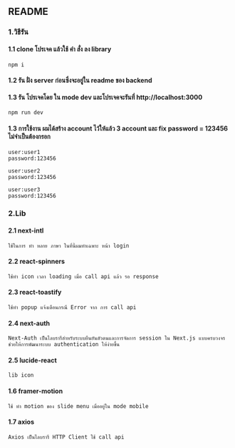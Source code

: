 ## README

### 1.วิธีรัน

#### 1.1 clone โปรเจค แล้วใช้ คำ สั่ง ลง library

```
npm i
```

#### 1.2 รัน ฝั่ง server ก่อนซึ่งจะอยู่ใน readme ของ backend

#### 1.3 รัน โปรเจคโดย ใน mode dev และโปรเจคจะรันที่ http://localhost:3000

```
npm run dev
```

#### 1.3 การใช้งาน ผมได้สร้าง account ไว้ให้แล้ว 3 account และ fix password = 123456 ไม่จำเป็นต้องกรอก

```
user:user1
password:123456

user:user2
password:123456

user:user3
password:123456
```

### 2.Lib

#### 2.1 next-intl

```
ใช้ในการ ทำ หลาย ภาษา ในที่นี้ผมทำเฉพาะ หน้า login
```

#### 2.2 react-spinners

```
ใช้ทำ icon เวลา loading เมื่อ call api แล้ว รอ response
```

#### 2.3 react-toastify

```
ใช้ทำ popup แจ้งเตือนกรณี Error จาก การ call api
```

#### 2.4 next-auth

```
Next-Auth เป็นไลบรารีสำหรับระบบยืนยันตัวตนและการจัดการ session ใน Next.js แบบครบวงจร ช่วยให้การพัฒนาระบบ authentication ให้ง่ายขึ้น
```

#### 2.5 lucide-react

```
lib icon
```

#### 1.6 framer-motion

```
ใช้ ทำ motion ของ slide menu เมื่ออยู่ใน mode mobile
```

#### 1.7 axios

```
Axios เป็นไลบรารี HTTP Client ใช้ call api
```
